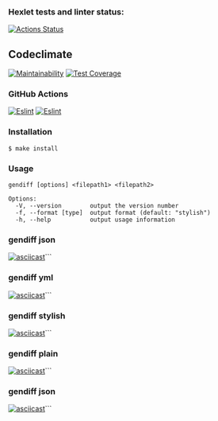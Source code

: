 ### Hexlet tests and linter status:
[![Actions Status](https://github.com/student892/frontend-project-lvl2/workflows/hexlet-check/badge.svg)](https://github.com/student892/frontend-project-lvl2/actions)
## Codeclimate
[![Maintainability](https://api.codeclimate.com/v1/badges/a99a88d28ad37a79dbf6/maintainability)](https://codeclimate.com/github/codeclimate/codeclimate/maintainability)
[![Test Coverage](https://api.codeclimate.com/v1/badges/a99a88d28ad37a79dbf6/test_coverage)](https://codeclimate.com/github/codeclimate/codeclimate/test_coverage)
### GitHub Actions
[![Eslint](https://github.com/student892/frontend-project-lvl2/workflows/eslint/badge.svg)](https://github.com/student892/frontend-project-lvl2/actions)
[![Eslint](https://github.com/student892/frontend-project-lvl2/workflows/jest/badge.svg)](https://github.com/student892/frontend-project-lvl2/actions)
### Installation
```
$ make install
```
### Usage
```
gendiff [options] <filepath1> <filepath2>

Options:
  -V, --version        output the version number
  -f, --format [type]  output format (default: "stylish")
  -h, --help           output usage information
```
### gendiff json
[![asciicast](https://asciinema.org/a/tTRct2iH5VuA8b4chzwq6YpwG.svg)](https://asciinema.org/a/tTRct2iH5VuA8b4chzwq6YpwG)```
### gendiff yml
[![asciicast](https://asciinema.org/a/j72bYBVeRfXx0noOwMsZUqqX6.svg)](https://asciinema.org/a/j72bYBVeRfXx0noOwMsZUqqX6)```
### gendiff stylish
[![asciicast](https://asciinema.org/a/UgqEKRdxXIj6f8vdLqWMNxfbe.svg)](https://asciinema.org/a/UgqEKRdxXIj6f8vdLqWMNxfbe)```
### gendiff plain
[![asciicast](http://asciinema.org/a/IiNfNT9lZCXGJNSh5UohwYKnn.svg)](http://asciinema.org/a/IiNfNT9lZCXGJNSh5UohwYKnn)```
### gendiff json
[![asciicast](https://asciinema.org/a/QclHJkoqtiR8lqPSkQj0SBbaQ.svg)](https://asciinema.org/a/QclHJkoqtiR8lqPSkQj0SBbaQ)```